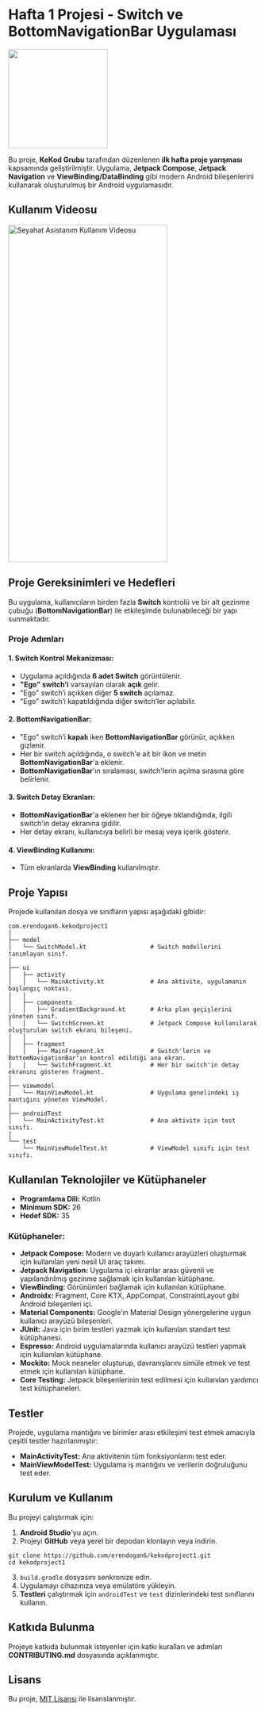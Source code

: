 # Hafta 1 Projesi - Switch ve BottomNavigationBar Uygulaması

 <img src="https://i.hizliresim.com/8jvow1b.png" width="200" height="200">


Bu proje, **KeKod Grubu** tarafından düzenlenen **ilk hafta proje yarışması** kapsamında geliştirilmiştir. Uygulama, **Jetpack Compose**, **Jetpack Navigation** ve **ViewBinding/DataBinding** gibi modern Android bileşenlerini kullanarak oluşturulmuş bir Android uygulamasıdır.


## Kullanım Videosu

<a href="https://www.youtube.com/shorts/CN-bCs214Kk"> <img src="https://i.hizliresim.com/g4kheua.png" alt="Seyahat Asistanım Kullanım Videosu" width="320" height="680">  </a> 

## Proje Gereksinimleri ve Hedefleri

Bu uygulama, kullanıcıların birden fazla **Switch** kontrolü ve bir alt gezinme çubuğu (**BottomNavigationBar**) ile etkileşimde bulunabileceği bir yapı sunmaktadır.

### Proje Adımları

#### 1. Switch Kontrol Mekanizması:
- Uygulama açıldığında **6 adet Switch** görüntülenir.
- **"Ego" switch’i** varsayılan olarak **açık** gelir.
- "Ego" switch’i açıkken diğer **5 switch** açılamaz.
- "Ego" switch’i kapatıldığında diğer switch’ler açılabilir.

#### 2. BottomNavigationBar:
- "Ego" switch’i **kapalı** iken **BottomNavigationBar** görünür, açıkken gizlenir.
- Her bir switch açıldığında, o switch'e ait bir ikon ve metin **BottomNavigationBar**'a eklenir.
- **BottomNavigationBar**'ın sıralaması, switch'lerin açılma sırasına göre belirlenir.

#### 3. Switch Detay Ekranları:
- **BottomNavigationBar**'a eklenen her bir öğeye tıklandığında, ilgili switch'in detay ekranına gidilir.
- Her detay ekranı, kullanıcıya belirli bir mesaj veya içerik gösterir.

#### 4. ViewBinding Kullanımı:
- Tüm ekranlarda **ViewBinding** kullanılmıştır.

## Proje Yapısı

Projede kullanılan dosya ve sınıfların yapısı aşağıdaki gibidir:

```plaintext
com.erendogan6.kekodproject1
│
├── model
│   └── SwitchModel.kt                  # Switch modellerini tanımlayan sınıf.
│
├── ui
│   ├── activity
│   │   └── MainActivity.kt             # Ana aktivite, uygulamanın başlangıç noktası.
│   │
│   ├── components
│   │   ├── GradientBackground.kt       # Arka plan geçişlerini yöneten sınıf.
│   │   └── SwitchScreen.kt             # Jetpack Compose kullanılarak oluşturulan switch ekranı bileşeni.
│   │
│   ├── fragment
│   │   ├── MainFragment.kt             # Switch'lerin ve BottomNavigationBar'ın kontrol edildiği ana ekran.
│   │   └── SwitchFragment.kt           # Her bir switch'in detay ekranını gösteren fragment.
│
├── viewmodel
│   └── MainViewModel.kt                # Uygulama genelindeki iş mantığını yöneten ViewModel.
│
├── androidTest
│   └── MainActivityTest.kt             # Ana aktivite için test sınıfı.
│
└── test
    └── MainViewModelTest.kt            # ViewModel sınıfı için test sınıfı.
```


## Kullanılan Teknolojiler ve Kütüphaneler

- **Programlama Dili:** Kotlin
- **Minimum SDK:** 26
- **Hedef SDK:** 35

### Kütüphaneler:

- **Jetpack Compose:** Modern ve duyarlı kullanıcı arayüzleri oluşturmak için kullanılan yeni nesil UI araç takımı.
- **Jetpack Navigation:** Uygulama içi ekranlar arası güvenli ve yapılandırılmış gezinme sağlamak için kullanılan kütüphane.
- **ViewBinding:** Görünümleri bağlamak için kullanılan kütüphane.
- **Androidx:** Fragment, Core KTX, AppCompat, ConstraintLayout gibi Android bileşenleri içi.
- **Material Components:** Google’ın Material Design yönergelerine uygun kullanıcı arayüzü bileşenleri.
- **JUnit:** Java için birim testleri yazmak için kullanılan standart test kütüphanesi.
- **Espresso:** Android uygulamalarında kullanıcı arayüzü testleri yapmak için kullanılan kütüphane.
- **Mockito:** Mock nesneler oluşturup, davranışlarını simüle etmek ve test etmek için kullanılan kütüphane.
- **Core Testing:** Jetpack bileşenlerinin test edilmesi için kullanılan yardımcı test kütüphaneleri.


  
## Testler

Projede, uygulama mantığını ve birimler arası etkileşimi test etmek amacıyla çeşitli testler hazırlanmıştır:

- **MainActivityTest:** Ana aktivitenin tüm fonksiyonlarını test eder.
- **MainViewModelTest:** Uygulama iş mantığını ve verilerin doğruluğunu test eder.

## Kurulum ve Kullanım

Bu projeyi çalıştırmak için:

1. **Android Studio**'yu açın.
2.  Projeyi **GitHub** veya yerel bir depodan klonlayın veya indirin.
```plaintext
git clone https://github.com/erendogan6/kekodproject1.git
cd kekodproject1
```
3. `build.gradle` dosyasını senkronize edin.
4. Uygulamayı cihazınıza veya emülatöre yükleyin.
5. **Testleri** çalıştırmak için `androidTest` ve `test` dizinlerindeki test sınıflarını kullanın.

## Katkıda Bulunma

Projeye katkıda bulunmak isteyenler için katkı kuralları ve adımları **CONTRIBUTING.md** dosyasında açıklanmıştır.

## Lisans

Bu proje, [MIT Lisansı](LICENSE) ile lisanslanmıştır.
